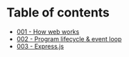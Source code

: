 # Table of contents

- [001 - How web works](./001%20-%20How%20web%20works.md)
- [002 - Program lifecycle & event loop](./002%20-%20Program%20lifecycle%20&%20event%20loop.md)
- [003 - Express.js](./003%20-%20Express.js.md)